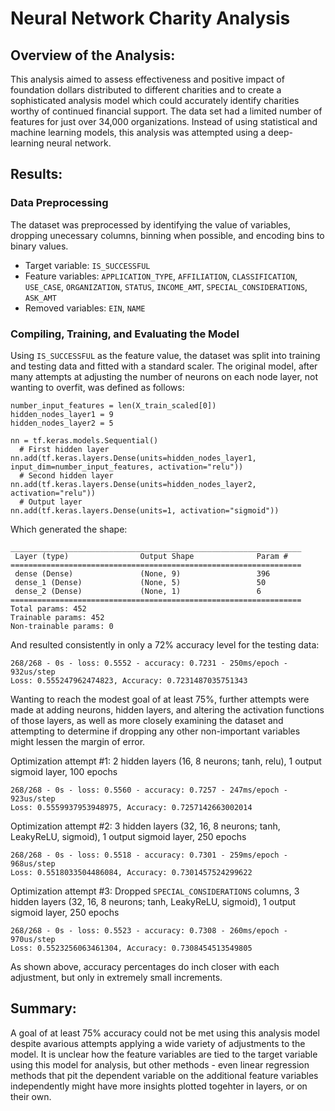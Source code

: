 # Neural Network Charity Analysis

## Overview of the Analysis: 
This analysis aimed to assess effectiveness and positive impact of foundation dollars distributed to different charities and to create a sophisticated analysis model which could accurately identify charities worthy of continued financial support. The data set had a limited number of features for just over 34,000 organizations. Instead of using statistical and machine learning models, this analysis was attempted using a deep-learning neural network. 

## Results: 
### Data Preprocessing
The dataset was preprocessed by identifying the value of variables, dropping unecessary columns, binning when possible, and encoding bins to binary values. 
  - Target variable: `IS_SUCCESSFUL`
  - Feature variables: `APPLICATION_TYPE`, `AFFILIATION`, `CLASSIFICATION`, `USE_CASE`, `ORGANIZATION`, `STATUS`, `INCOME_AMT`, `SPECIAL_CONSIDERATIONS`, `ASK_AMT`
  - Removed variables: `EIN`, `NAME`
  
### Compiling, Training, and Evaluating the Model
Using `IS_SUCCESSFUL` as the feature value, the dataset was split into training and testing data and fitted with a standard scaler. The original model, after many attempts at adjusting the number of neurons on each node layer, not wanting to overfit, was defined as follows:
 
    number_input_features = len(X_train_scaled[0])
    hidden_nodes_layer1 = 9
    hidden_nodes_layer2 = 5

    nn = tf.keras.models.Sequential()
      # First hidden layer
    nn.add(tf.keras.layers.Dense(units=hidden_nodes_layer1, input_dim=number_input_features, activation="relu"))
      # Second hidden layer
    nn.add(tf.keras.layers.Dense(units=hidden_nodes_layer2, activation="relu"))
      # Output layer
    nn.add(tf.keras.layers.Dense(units=1, activation="sigmoid"))
    
Which generated the shape:

    _________________________________________________________________
     Layer (type)                Output Shape              Param #   
    =================================================================
     dense (Dense)               (None, 9)                 396       
     dense_1 (Dense)             (None, 5)                 50        
     dense_2 (Dense)             (None, 1)                 6         
    =================================================================
    Total params: 452
    Trainable params: 452
    Non-trainable params: 0
    
And resulted consistently in only a 72% accuracy level for the testing data:  

    268/268 - 0s - loss: 0.5552 - accuracy: 0.7231 - 250ms/epoch - 932us/step
    Loss: 0.555247962474823, Accuracy: 0.7231487035751343

Wanting to reach the modest goal of at least 75%, further attempts were made at adding neurons, hidden layers, and altering the activation functions of those layers, as well as more closely examining the dataset and attempting to determine if dropping any other non-important variables might lessen the margin of error.  

Optimization attempt #1: 2 hidden layers (16, 8 neurons; tanh, relu), 1 output sigmoid layer, 100 epochs

    268/268 - 0s - loss: 0.5560 - accuracy: 0.7257 - 247ms/epoch - 923us/step
    Loss: 0.5559937953948975, Accuracy: 0.7257142663002014 

Optimization attempt #2: 3 hidden layers (32, 16, 8 neurons; tanh, LeakyReLU, sigmoid), 1 output sigmoid layer, 250 epochs

    268/268 - 0s - loss: 0.5518 - accuracy: 0.7301 - 259ms/epoch - 968us/step
    Loss: 0.5518033504486084, Accuracy: 0.7301457524299622

Optimization attempt #3: Dropped `SPECIAL_CONSIDERATIONS` columns, 3 hidden layers (32, 16, 8 neurons; tanh, LeakyReLU, sigmoid), 1 output sigmoid layer, 250 epochs

    268/268 - 0s - loss: 0.5523 - accuracy: 0.7308 - 260ms/epoch - 970us/step
    Loss: 0.5523256063461304, Accuracy: 0.7308454513549805

As shown above, accuracy percentages do inch closer with each adjustment, but only in extremely small increments.

## Summary: 
A goal of at least 75% accuracy could not be met using this analysis model despite avarious attempts applying a wide variety of adjustments to the model. It is unclear how the feature variables are tied to the target variable using this model for analysis, but other methods - even linear regression methods that pit the dependent variable on the additional feature variables independently might have more insights plotted togehter in layers, or on their own.  
